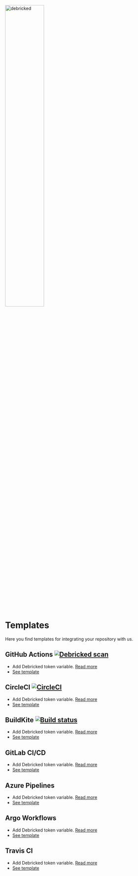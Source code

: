 <img src="https://debricked.com/build/images/blueLogo.d39f7709.svg" alt="debricked" width="50%"  align="top"/>  

# Templates
Here you find templates for integrating your repository with us.

## GitHub Actions [![Debricked scan](https://github.com/debricked/templates/actions/workflows/debricked.yml/badge.svg)](https://github.com/debricked/templates/actions/workflows/debricked.yml)
- Add Debricked token variable. [Read more](https://debricked.com/docs/integrations/ci-build-systems/github.html#github-actions)
- [See template](.github/workflows/debricked.yml)

## CircleCI [![CircleCI](https://circleci.com/gh/debricked/templates/tree/main.svg?style=svg)](https://circleci.com/gh/debricked/templates/tree/main)
- Add Debricked token variable. [Read more](https://debricked.com/docs/integrations/ci-build-systems/circle-ci.html)
- [See template](.circleci/config.yml)

## BuildKite [![Build status](https://badge.buildkite.com/4cbbca5416277da5f054aabc05c2d05ebe23f513db692d1884.svg)](https://buildkite.com/debricked/templates)
- Add Debricked token variable. [Read more](https://buildkite.com/docs/pipelines/environment-variables#defining-your-own)
- [See template](.buildkite/pipeline.yml)

## GitLab CI/CD
- Add Debricked token variable. [Read more](https://debricked.com/docs/integrations/ci-build-systems/gitlab.html#integrating-using-an-access-token)
- [See template](.gitlab-ci.yml)

## Azure Pipelines
- Add Debricked token variable. [Read more](https://debricked.com/docs/integrations/ci-build-systems/azure-devops.html)
- [See template](azure-pipelines.yml)

## Argo Workflows
- Add Debricked token variable. [Read more](https://debricked.com/docs/integrations/ci-build-systems/argo-workflows.html)
- [See template](argo.yml)

## Travis CI
- Add Debricked token variable. [Read more](https://debricked.com/docs/integrations/ci-build-systems/travis.html)
- [See template](.travis.yml)